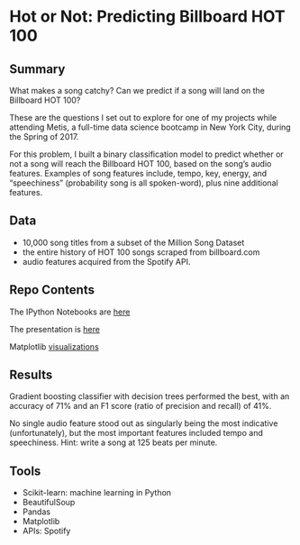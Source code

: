 # Hot or Not: Predicting Billboard HOT 100

## Summary

What makes a song catchy? Can we predict if a song will land on the Billboard HOT 100?

These are the questions I set out to explore for one of my projects while attending Metis, a full-time data science bootcamp in New York City, during the Spring of 2017.

For this problem, I built a binary classification model to predict whether or not a song will reach the Billboard HOT 100, based on the song’s audio features. Examples of song features include, tempo, key, energy, and “speechiness” (probability song is all spoken-word), plus nine additional features. 

## Data

- 10,000 song titles from a subset of the Million Song Dataset
- the entire history of HOT 100 songs scraped from billboard.com
- audio features acquired from the Spotify API. 

## Repo Contents

The IPython Notebooks are [here](https://github.com/brianturn/predict-billboard/tree/master/images)

The presentation is [here](https://github.com/brianturn/predict-billboard/blob/master/presentation/turner_presentation_billboard.pdf)

Matplotlib [visualizations](https://github.com/brianturn/predict-billboard/tree/master/images)

## Results

Gradient boosting classifier with decision trees performed the best, with an accuracy of 71% and an F1 score (ratio of precision and recall) of 41%. 

No single audio feature stood out as singularly being the most indicative (unfortunately), but the most important features included tempo and speechiness. Hint: write a song at 125 beats per minute. 

## Tools

- Scikit-learn: machine learning in Python
- BeautifulSoup
- Pandas
- Matplotlib
- APIs: Spotify



